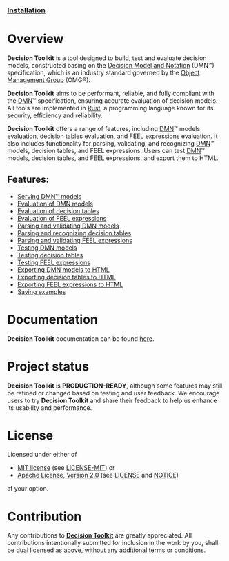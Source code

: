 [mit-url]: https://opensource.org/licenses/MIT
[mit-license-url]: https://github.com/dsntk/dsntk-rs/blob/main/LICENSE-MIT
[apache-url]: https://www.apache.org/licenses/LICENSE-2.0
[apache-license-url]: https://github.com/dsntk/dsntk-rs/blob/main/LICENSE
[apache-notice-url]: https://github.com/dsntk/dsntk-rs/blob/main/NOTICE

### [Installation](https://decision-toolkit.org/guide/installation.html)
 
# Overview

**Decision Toolkit** is a tool designed to build, test and evaluate decision models,
constructed basing on the [Decision Model and Notation](https://www.omg.org/dmn) (DMN™) specification,
which is an industry standard governed by the [Object Management Group](https://www.omg.org) (OMG®).

**Decision Toolkit** aims to be performant, reliable, and fully compliant with the [DMN](https://www.omg.org/dmn)™
specification, ensuring accurate evaluation of decision models.
All tools are implemented in [Rust](https://www.rust-lang.org/), a programming language known for
its security, efficiency and reliability.

**Decision Toolkit** offers a range of features, including [DMN](https://www.omg.org/dmn)™ models evaluation,
decision tables evaluation, and FEEL expressions evaluation. It also includes functionality for parsing, validating,
and recognizing [DMN](https://www.omg.org/dmn)™ models, decision tables, and FEEL expressions.
Users can test [DMN](https://www.omg.org/dmn)™ models, decision tables, and FEEL expressions, and export them to HTML.

## Features:
- [Serving DMN™ models](https://decision-toolkit.org/guide/commands/command-srv.html)
- [Evaluation of DMN models](https://decision-toolkit.org/guide/commands/command-edm.html)
- [Evaluation of decision tables](https://decision-toolkit.org/guide/commands/command-edt.html)
- [Evaluation of FEEL expressions](https://decision-toolkit.org/guide/commands/command-efe.html)
- [Parsing and validating DMN models](https://decision-toolkit.org/guide/commands/command-pdm.html)
- [Parsing and recognizing decision tables](https://decision-toolkit.org/guide/commands/command-pdt.html)
- [Parsing and validating FEEL expressions](https://decision-toolkit.org/guide/commands/command-pfe.html)
- [Testing DMN models](https://decision-toolkit.org/guide/commands/command-tdm.html)
- [Testing decision tables](https://decision-toolkit.org/guide/commands/command-tdt.html)
- [Testing FEEL expressions](https://decision-toolkit.org/guide/commands/command-tfe.html)
- [Exporting DMN models to HTML](https://decision-toolkit.org/guide/commands/command-xdm.html)
- [Exporting decision tables to HTML](https://decision-toolkit.org/guide/commands/command-xdt.html)
- [Exporting FEEL expressions to HTML](https://decision-toolkit.org/guide/commands/command-xfe.html)
- [Saving examples](https://decision-toolkit.org/guide/commands/command-exs.html)

# Documentation

**Decision Toolkit** documentation can be found [here](https://decision-toolkit.org).

# Project status

**Decision Toolkit** is **PRODUCTION-READY**, although some features
may still be refined or changed based on testing and user feedback.
We encourage users to try **Decision Toolkit** and share their feedback
to help us enhance its usability and performance.

# License

Licensed under either of

- [MIT license][mit-url] (see [LICENSE-MIT][mit-license-url]) or
- [Apache License, Version 2.0][apache-url] (see [LICENSE][apache-license-url] and [NOTICE][apache-notice-url])

at your option.

# Contribution

Any contributions to [**Decision Toolkit**](https://github.com/DecisionToolkit) are greatly appreciated.
All contributions intentionally submitted for inclusion in the work by you,
shall be dual licensed as above, without any additional terms or conditions.
